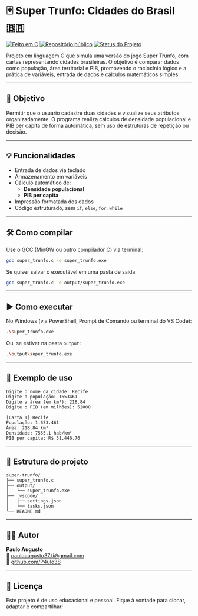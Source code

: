 # 🃏 Super Trunfo: Cidades do Brasil 🇧🇷

[![Feito em C](https://img.shields.io/badge/feito%20em-C-blue?style=flat-square&logo=c)](https://en.wikipedia.org/wiki/C_(programming_language))
[![Repositório público](https://img.shields.io/github/public-repo-status/P4ulo38/super-trunfo?style=flat-square)](https://github.com/P4ulo38/super-trunfo)
[![Status do Projeto](https://img.shields.io/badge/status-em%20desenvolvimento-yellow?style=flat-square)](#)

Projeto em linguagem C que simula uma versão do jogo Super Trunfo, com cartas representando cidades brasileiras. O objetivo é comparar dados como população, área territorial e PIB, promovendo o raciocínio lógico e a prática de variáveis, entrada de dados e cálculos matemáticos simples.

---

## 🎯 Objetivo

Permitir que o usuário cadastre duas cidades e visualize seus atributos organizadamente. O programa realiza cálculos de densidade populacional e PIB per capita de forma automática, sem uso de estruturas de repetição ou decisão.

---

## 💡 Funcionalidades

- Entrada de dados via teclado  
- Armazenamento em variáveis  
- Cálculo automático de:
  - **Densidade populacional**
  - **PIB per capita**
- Impressão formatada dos dados  
- Código estruturado, sem `if`, `else`, `for`, `while`

---

## 🛠️ Como compilar

Use o GCC (MinGW ou outro compilador C) via terminal:

```bash
gcc super_trunfo.c -o super_trunfo.exe
```

Se quiser salvar o executável em uma pasta de saída:

```bash
gcc super_trunfo.c -o output/super_trunfo.exe
```

---

## ▶️ Como executar

No Windows (via PowerShell, Prompt de Comando ou terminal do VS Code):

```bash
.\super_trunfo.exe
```

Ou, se estiver na pasta `output`:

```bash
.\output\super_trunfo.exe
```

---

## 🧪 Exemplo de uso

```
Digite o nome da cidade: Recife
Digite a população: 1653461
Digite a área (em km²): 218.84
Digite o PIB (em milhões): 52000

[Carta 1] Recife
População: 1.653.461
Área: 218.84 km²
Densidade: 7555.1 hab/km²
PIB per capita: R$ 31,446.76
```

---

## 📁 Estrutura do projeto

```
super-trunfo/
├── super_trunfo.c
├── output/
│   └── super_trunfo.exe
├── .vscode/
│   ├── settings.json
│   └── tasks.json
└── README.md
```

---

## 👨‍💻 Autor

**Paulo Augusto**  
📧 [pauloaugusto37.ti@gmail.com](mailto:pauloaugusto37.ti@gmail.com)  
🔗 [github.com/P4ulo38](https://github.com/P4ulo38)

---

## 🚀 Licença

Este projeto é de uso educacional e pessoal. Fique à vontade para clonar, adaptar e compartilhar!
